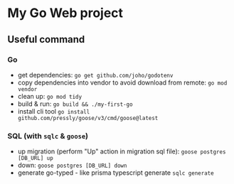 # My Go Web project

## Useful command

### Go

- get dependencies:
  `go get github.com/joho/godotenv`
- copy dependencies into vendor to avoid download from remote:
  `go mod vendor`
- clean up:
  `go mod tidy`
- build & run:
  `go build && ./my-first-go`
- install cli tool
  `go install github.com/pressly/goose/v3/cmd/goose@latest`

### SQL (with `sqlc` & `goose`)

- up migration (perform "Up" action in migration sql file):
  `goose postgres [DB_URL] up`
- down:
  `goose postgres [DB_URL] down`
- generate go-typed - like prisma typescript generate
  `sqlc generate`
